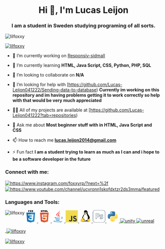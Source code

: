<h1 align="center">Hi 👋, I'm Lucas Leijon</h1>
<h3 align="center">I am a student in Sweden studying programing of all sorts.</h3>

<p align="left"> <img src="https://komarev.com/ghpvc/?username=lilfoxxy&label=Profile%20views&color=0e75b6&style=flat" alt="lilfoxxy" /> </p>

<p align="left"> <a href="https://github.com/ryo-ma/github-profile-trophy"><img src="https://github-profile-trophy.vercel.app/?username=lilfoxxy" alt="lilfoxxy" /></a> </p>

- 🔭 I’m currently working on [Responsiv-sidmall](https://github.com/lilFoxxy/-Responsiv-sidmall)

- 🌱 I’m currently learning **HTML, Java Script, CSS, Python, PHP, SQL**

- 👯 I’m looking to collaborate on **N/A**

- 🤝 I’m looking for help with [https://github.com/Lucas-Leijon041222/Sending-data-to-database) **Currently im working on this repository and im having problems getting it to work correctly so help with that would be very much appreciated** 

- 👨‍💻 All of my projects are available at [https://github.com/Lucas-Leijon041222?tab=repositories)
  
- 💬 Ask me about **Most beginner stuff with in HTML, Java Script and CSS**

- 📫 How to reach me **lucas.leijon2014@gmail.com**

- ⚡ Fun fact **I am a student trying to learn as much as I can and i hope to be a software developer in the future**

<h3 align="left">Connect with me:</h3>
<p align="left">
<a href="https://instagram.com/https://www.instagram.com/foxxyrp/?next=%2f" target="blank"><img align="center" src="https://raw.githubusercontent.com/rahuldkjain/github-profile-readme-generator/master/src/images/icons/Social/instagram.svg" alt="https://www.instagram.com/foxxyrp/?next=%2f" height="30" width="40" /></a>
<a href="https://www.youtube.com/c/https://www.youtube.com/channel/ucvronn1skofdxtzr2ds3mma/featured" target="blank"><img align="center" src="https://raw.githubusercontent.com/rahuldkjain/github-profile-readme-generator/master/src/images/icons/Social/youtube.svg" alt="https://www.youtube.com/channel/ucvronn1skofdxtzr2ds3mma/featured" height="30" width="40" /></a>
</p>

<h3 align="left">Languages and Tools:</h3>
<p align="left"> <a href="https://www.w3schools.com/css/" target="_blank" rel="noreferrer"> <img src="https://raw.githubusercontent.com/devicons/devicon/master/icons/css3/css3-original-wordmark.svg" alt="css3" width="40" height="40"/> </a> <a href="https://www.w3.org/html/" target="_blank" rel="noreferrer"> <img src="https://raw.githubusercontent.com/devicons/devicon/master/icons/html5/html5-original-wordmark.svg" alt="html5" width="40" height="40"/> </a> <a href="https://www.java.com" target="_blank" rel="noreferrer"> <img src="https://raw.githubusercontent.com/devicons/devicon/master/icons/java/java-original.svg" alt="java" width="40" height="40"/> </a> <a href="https://developer.mozilla.org/en-US/docs/Web/JavaScript" target="_blank" rel="noreferrer"> <img src="https://raw.githubusercontent.com/devicons/devicon/master/icons/javascript/javascript-original.svg" alt="javascript" width="40" height="40"/> </a> <a href="https://www.linux.org/" target="_blank" rel="noreferrer"> <img src="https://raw.githubusercontent.com/devicons/devicon/master/icons/linux/linux-original.svg" alt="linux" width="40" height="40"/> </a> <a href="https://www.photoshop.com/en" target="_blank" rel="noreferrer"> <img src="https://raw.githubusercontent.com/devicons/devicon/master/icons/photoshop/photoshop-line.svg" alt="photoshop" width="40" height="40"/> </a> <a href="https://www.python.org" target="_blank" rel="noreferrer"> <img src="https://raw.githubusercontent.com/devicons/devicon/master/icons/python/python-original.svg" alt="python" width="40" height="40"/> </a> <a href="https://unity.com/" target="_blank" rel="noreferrer"> <img src="https://www.vectorlogo.zone/logos/unity3d/unity3d-icon.svg" alt="unity" width="40" height="40"/> </a> <a href="https://unrealengine.com/" target="_blank" rel="noreferrer"> <img src="https://raw.githubusercontent.com/kenangundogan/fontisto/036b7eca71aab1bef8e6a0518f7329f13ed62f6b/icons/svg/brand/unreal-engine.svg" alt="unreal" width="40" height="40"/> </a> <a href="https://www.unrealengine.com/en-US" target="_blank" 
src="[https://www.mysql.com/https://www.mysql.com/](https://www.mysql.com/)" alt="MySQL" width="40" height="40"/> </a> <a href="https://www.w3schools.com/sql/default.asp" target="_blank"

<p><img align="left" src="https://github-readme-stats.vercel.app/api/top-langs?username=lilfoxxy&show_icons=true&locale=en&layout=compact" alt="lilfoxxy" /></p>

<p>&nbsp;<img align="center" src="https://github-readme-stats.vercel.app/api?username=lilfoxxy&show_icons=true&locale=en" alt="lilfoxxy" /></p>

<p><img align="center" src="https://github-readme-streak-stats.herokuapp.com/?user=lilfoxxy&" alt="lilfoxxy" /></p>
